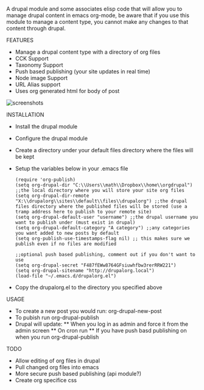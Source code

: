A drupal module and some associates elisp code that will allow you to manage drupal content in emacs org-mode, be aware that if you use this module to manage a content type, you cannot make any changes to that content through drupal.

FEATURES

* Manage a drupal content type with a directory of org files
* CCK Support
* Taxonomy Support
* Push based publishing (your site updates in real time)
* Node image Support
* URL Alias support
* Uses org generated html for body of post

![screenshots](http://floatsolutions.com/docs/screenshot.png)

INSTALLATION

* Install the drupal module
* Configure the drupal module
* Create a directory under your default files directory where the files will be kept
* Setup the variables below in your .emacs file
  
  ```elisp
  (require 'org-publish)
  (setq org-drupal-dir "C:\\Users\\math\\Dropbox\\home\\orgdrupal") ;;the local directory where you will store your site org files
  (setq org-drupal-dir-remote "X:\\drupalorg\\sites\\default\\files\\drupalorg") ;;the drupal files directory where the published files will be stored (use a tramp address here to publish to your remote site)
  (setq org-drupal-default-user "username") ;;the drupal username you want to publish under (must exist in drupal)
  (setq org-drupal-default-category "A category") ;;any categories you want added to new posts by default
  (setq org-publish-use-timestamps-flag nil) ;; this makes sure we publish even if no files are modified

  ;;optional push based publishing, comment out if you don't want to use
  (setq org-drupal-secret "F487fEWw8764GFsiuwhfbw3rerRRW221")
  (setq org-drupal-sitename "http://drupalorg.local")
  (load-file "~/.emacs.d/drupalorg.el")
  ```
* Copy the drupalorg.el to the directory you specified above

USAGE

* To create a new post you would run: org-drupal-new-post
* To pubish run org-drupal-publish
* Drupal will update:
** When you log in as admin and force it from the admin screen
** On cron run
** If you have push basd publishing on when you run org-drupal-publish

TODO

* Allow editing of org files in drupal
* Pull changed org files into emacs
* More secure push based publishing (api module?)
* Create org specifice css
